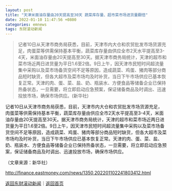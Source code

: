 ```yaml
---
layout: post
title: "天津米面油存量由20天提高至30天 蔬菜库存量、超市菜市场进货量翻倍"
date: 2022-01-10 11:47:56 +0800
categories: emnews
tags: 东财滚动新闻
---
```

> 记者10日从天津市商务局获悉，目前，天津市内大仓和农贸批发市场货源充足，肉蛋菜等供需保持基本平衡，蔬菜库存量由供应全市2天水平提高至3-4天，米面油存量由20天提高至30天。据天津市商务局统计，天津的超市和菜市场近两日进货量为平日1.6至2倍。9日上午，因天津市民短时间超流量集中采购以及菜市场备货空间不足等原因，造成蔬菜、鸡蛋、猪肉等部分商品短时缺货，但各大超市及菜市场均及时补货，当日下午市场供应已基本恢复正常。天津的肉、蛋、菜、盐、奶、瓶装水、方便食品等储备企业已保持热备状态，一旦需要，将立即启动应急预案，保证储备商品及时调出、迅速投放市场，确保市场供应。(新华社)

<p>记者10日从天津市商务局获悉，目前，天津市内大仓和农贸批发市场货源充足，肉蛋菜等供需保持基本平衡，蔬菜库存量由供应全市2天水平提高至3-4天，米面油存量由20天提高至30天。据天津市商务局统计，天津的超市和菜市场近两日进货量为平日1.6至2倍。9日上午，因天津市民短时间超流量集中采购以及菜市场备货空间不足等原因，造成蔬菜、鸡蛋、猪肉等部分商品短时缺货，但各大超市及菜市场均及时补货，当日下午市场供应已基本恢复正常。天津的肉、蛋、菜、盐、奶、瓶装水、方便食品等储备企业已保持热备状态，一旦需要，将立即启动应急预案，保证储备商品及时调出、迅速投放市场，确保市场供应。</p><p class="em_media">（文章来源：新华社）</p>

<http://finance.eastmoney.com/news/1350,202201102241803412.html>

[返回东财滚动新闻](//finews.withounder.com/emnews/)｜[返回首页](//finews.withounder.com/)